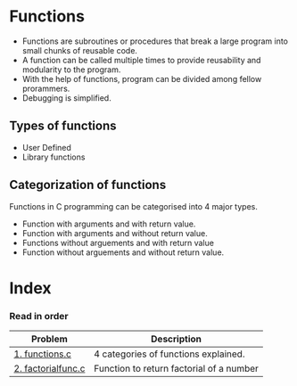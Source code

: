 # Functions
- Functions are subroutines or procedures that break a large program into small chunks of reusable code.
- A function can be called multiple times to provide reusability and modularity to the program.
- With the help of functions, program can be divided among fellow prorammers.
- Debugging is simplified.

## Types of functions
- User Defined
- Library functions

## Categorization of functions
Functions in C programming can be categorised into 4 major types.
- Function with arguments and with return value.
- Function with arguments and without return value.
- Functions without arguements and with return value
- Function without arguements and without return value.


# Index
### Read in order
| Problem      | Description |
| ----------- | ----------- |
| [1. functions.c](https://github.com/WatashiwaSid/c-dev/blob/main/Assignment01/1.c)      | 4 categories of functions explained.       |
| [2. factorialfunc.c](https://github.com/WatashiwaSid/c-dev/blob/main/Assignment01/1.c)      | Function to return factorial of a number       |
